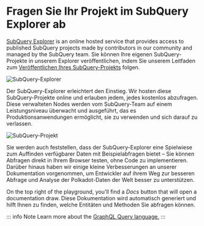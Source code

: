# Fragen Sie Ihr Projekt im SubQuery Explorer ab

[SubQuery Explorer](https://explorer.subquery.network) is an online hosted service that provides access to published SubQuery projects made by contributors in our community and managed by the SubQuery team. Sie können Ihre eigenen SubQuery-Projekte in unserem Explorer veröffentlichen, indem Sie unserem Leitfaden zum [Veröffentlichen Ihres SubQuery-Projekts](../run_publish/publish.md) folgen.

![SubQuery-Explorer](https://static.subquery.network/media/explorer/explorer-header.png)

Der SubQuery-Explorer erleichtert den Einstieg. Wir hosten diese SubQuery-Projekte online und erlauben jedem, jedes kostenlos abzufragen. Diese verwalteten Nodes werden vom SubQuery-Team auf einem Leistungsniveau überwacht und ausgeführt, das es Produktionsanwendungen ermöglicht, sie zu verwenden und sich darauf zu verlassen.

![SubQuery-Projekt](https://static.subquery.network/media/explorer/explorer-project.png)

Sie werden auch feststellen, dass der SubQuery-Explorer eine Spielwiese zum Auffinden verfügbarer Daten mit Beispielabfragen bietet – Sie können Abfragen direkt in Ihrem Browser testen, ohne Code zu implementieren. Darüber hinaus haben wir einige kleine Verbesserungen an unserer Dokumentation vorgenommen, um Entwickler auf ihrem Weg zur besseren Abfrage und Analyse der Polkadot-Daten der Welt besser zu unterstützen.

On the top right of the playground, you'll find a *Docs* button that will open a documentation draw. Diese Dokumentation wird automatisch generiert und hilft Ihnen zu finden, welche Entitäten und Methoden Sie abfragen können.

::: info Note Learn more about the [GraphQL Query language.](./graphql.md) :::
